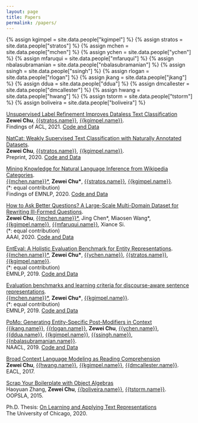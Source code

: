 ```yaml
---
layout: page
title: Papers
permalink: /papers/
---
```


{% assign kgimpel = site.data.people["kgimpel"] %}
{% assign stratos = site.data.people["stratos"] %}
{% assign mchen = site.data.people["mchen"] %}
{% assign ychen = site.data.people["ychen"] %}
{% assign mfaruqui = site.data.people["mfaruqui"] %}
{% assign nbalasubramanian = site.data.people["nbalasubramanian"] %}
{% assign ssingh = site.data.people["ssingh"] %}
{% assign rlogan = site.data.people["rlogan"] %}
{% assign jkang = site.data.people["jkang"] %}
{% assign ddua = site.data.people["ddua"] %}
{% assign dmcallester = site.data.people["dmcallester"] %}
{% assign hwang = site.data.people["hwang"] %}
{% assign tstorm = site.data.people["tstorm"] %}
{% assign boliveira = site.data.people["boliveira"] %}

[Unsupervised Label Refinement Improves Dataless Text Classification](https://arxiv.org/abs/2012.04194) <br>
**Zewei Chu**, [{{stratos.name}}]({{stratos.url}}), [{{kgimpel.name}}]({{kgimpel.url}}). <br>
Findings of ACL, 2021. [Code and Data](https://github.com/ZeweiChu/ULR)

[NatCat: Weakly Supervised Text Classification with Naturally Annotated Datasets](https://arxiv.org/abs/2009.14335). <br>
**Zewei Chu**, [{{stratos.name}}]({{stratos.url}}), [{{kgimpel.name}}]({{kgimpel.url}}). <br>
Preprint, 2020. [Code and Data](https://github.com/ZeweiChu/NatCat)

[Mining Knowledge for Natural Language Inference from Wikipedia Categories](https://arxiv.org/abs/2010.01239). <br>
[{{mchen.name}}\*]({{mchen.url}}), **Zewei Chu\***, [{{stratos.name}}]({{stratos.url}}), [{{kgimpel.name}}]({{kgimpel.url}}). <br>
(\*: equal contribution) <br>
Findings of EMNLP, 2020. [Code and Data](https://github.com/ZeweiChu/WikiNLI) <br>

[How to Ask Better Questions? A Large-Scale Multi-Domain Dataset for Rewriting Ill-Formed Questions](https://arxiv.org/abs/1911.09247). <br>
**Zewei Chu**, [{{mchen.name}}\*]({{mchen.url}}), Jing Chen\*, Miaosen Wang\*, [{{kgimpel.name}}]({{kgimpel.url}}), [{{mfaruqui.name}}]({{mfaruqui.url}}), Xiance Si. <br>
(\*: equal contribution) <br>
AAAI, 2020. [Code and Data](https://github.com/ZeweiChu/WikiNLI) <br>


[EntEval: A Holistic Evaluation Benchmark for Entity Representations](https://arxiv.org/abs/1909.00137). <br>
[{{mchen.name}}\*]({{mchen.url}}), **Zewei Chu\***,  [{{ychen.name}}]({{ychen.url}}), [{{stratos.name}}]({{stratos.url}}), [{{kgimpel.name}}]({{kgimpel.url}}). <br>
(\*: equal contribution) <br>
EMNLP, 2019. [Code and Data](https://github.com/ZeweiChu/EntEval) <br>

[Evaluation benchmarks and learning criteria for discourse-aware sentence representations](https://www.aclweb.org/anthology/D19-1060.pdf). <br>
[{{mchen.name}}\*]({{mchen.url}}), **Zewei Chu\***, [{{kgimpel.name}}]({{kgimpel.url}}). <br>
(\*: equal contribution) <br>
EMNLP, 2019. [Code and Data](https://github.com/ZeweiChu/DiscoEval) <br>


[PoMo: Generating Entity-Specific Post-Modifiers in Context](https://arxiv.org/pdf/1904.03111.pdf)<br>
[{{jkang.name}}]({{jkang.url}}), [{{rlogan.name}}]({{rlogan.url}}), **Zewei Chu**,  [{{ychen.name}}]({{ychen.url}}), [{{ddua.name}}]({{ddua.url}}), [{{kgimpel.name}}]({{kgimpel.url}}), [{{ssingh.name}}]({{ssingh.url}}), [{{nbalasubramanian.name}}]({{nbalasubramanian.url}}). <br>
NAACL, 2019. [Code and Data](https://github.com/StonyBrookNLP/PoMo?utm_source=catalyzex.com) <br>

[Broad Context Language Modeling as Reading Comprehension](https://arxiv.org/abs/1610.08431)<br>
**Zewei Chu**, [{{hwang.name}}]({{hwang.url}}), [{{kgimpel.name}}]({{kgimpel.url}}), [{{dmcallester.name}}]({{dmcallester.url}}). <br>
EACL, 2017. <br>

[Scrap Your Boilerplate with Object Algebras](https://core.ac.uk/download/pdf/192680302.pdf)<br>
Haoyuan Zhang, **Zewei Chu**, [{{boliveira.name}}]({{boliveira.url}}), [{{tstorm.name}}]({{tstorm.url}}). <br>
OOPSLA, 2015. <br>

Ph.D. Thesis: [On Learning and Applying Text Representations](https://knowledge.uchicago.edu/record/2666) <br>
The University of Chicago, 2020. 
